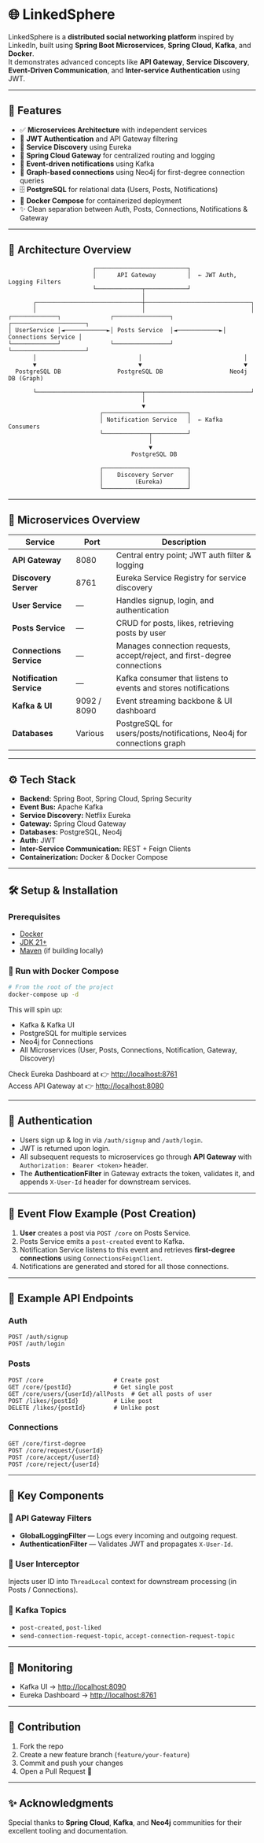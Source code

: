 # 🌐 LinkedSphere

LinkedSphere is a **distributed social networking platform** inspired by LinkedIn, built using **Spring Boot Microservices**, **Spring Cloud**, **Kafka**, and **Docker**.  
It demonstrates advanced concepts like **API Gateway**, **Service Discovery**, **Event-Driven Communication**, and **Inter-service Authentication** using JWT.

---

## 🚀 Features

- ✅ **Microservices Architecture** with independent services
- 🔐 **JWT Authentication** and API Gateway filtering
- 📡 **Service Discovery** using Eureka
- 🌉 **Spring Cloud Gateway** for centralized routing and logging
- 📨 **Event-driven notifications** using Kafka
- 🧠 **Graph-based connections** using Neo4j for first-degree connection queries
- 🗄 **PostgreSQL** for relational data (Users, Posts, Notifications)
- 🐳 **Docker Compose** for containerized deployment
- ✨ Clean separation between Auth, Posts, Connections, Notifications & Gateway

---

## 🧭 Architecture Overview

```
                        ┌──────────────────────────┐
                        │      API Gateway         │  ← JWT Auth, Logging Filters
                        └─────────────┬────────────┘
                                      │
       ┌──────────────────────────────┼──────────────────────────────┐
       │                              │                              │
┌─────────────┐              ┌────────────────┐              ┌─────────────────────┐
│ UserService │◄────────────►│ Posts Service  │◄────────────►│ Connections Service │
└─────────────┘              └────────────────┘              └─────────────────────┘
       │                             │                             │
       ▼                             ▼                             ▼
  PostgreSQL DB                PostgreSQL DB                   Neo4j DB (Graph)

       └──────────────────────────────┬──────────────────────────────┘
                                      │
                                      ▼
                          ┌────────────────────────┐
                          │ Notification Service   │  ← Kafka Consumers
                          └─────────────┬──────────┘
                                        │
                                        ▼
                                   PostgreSQL DB

                          ┌────────────────────────┐
                          │    Discovery Server    │
                          │         (Eureka)       │
                          └────────────────────────┘

```

---

## 🧩 Microservices Overview

| Service              | Port | Description                                                                 |
|-----------------------|------|-----------------------------------------------------------------------------|
| **API Gateway**       | 8080 | Central entry point; JWT auth filter & logging                              |
| **Discovery Server**  | 8761 | Eureka Service Registry for service discovery                              |
| **User Service**      | —    | Handles signup, login, and authentication                                  |
| **Posts Service**     | —    | CRUD for posts, likes, retrieving posts by user                            |
| **Connections Service** | —  | Manages connection requests, accept/reject, and first-degree connections   |
| **Notification Service** | — | Kafka consumer that listens to events and stores notifications             |
| **Kafka & UI**        | 9092 / 8090 | Event streaming backbone & UI dashboard                                  |
| **Databases**         | Various | PostgreSQL for users/posts/notifications, Neo4j for connections graph |

---

## ⚙️ Tech Stack

- **Backend:** Spring Boot, Spring Cloud, Spring Security
- **Event Bus:** Apache Kafka
- **Service Discovery:** Netflix Eureka
- **Gateway:** Spring Cloud Gateway
- **Databases:** PostgreSQL, Neo4j
- **Auth:** JWT
- **Inter-Service Communication:** REST + Feign Clients
- **Containerization:** Docker & Docker Compose

---

## 🛠️ Setup & Installation

### Prerequisites
- [Docker](https://www.docker.com/)
- [JDK 21+](https://adoptium.net/)
- [Maven](https://maven.apache.org/) (if building locally)

### 🐳 Run with Docker Compose

```bash
# From the root of the project
docker-compose up -d
```

This will spin up:
- Kafka & Kafka UI
- PostgreSQL for multiple services
- Neo4j for Connections
- All Microservices (User, Posts, Connections, Notification, Gateway, Discovery)

Check Eureka Dashboard at 👉 [http://localhost:8761](http://localhost:8761)  
Access API Gateway at 👉 [http://localhost:8080](http://localhost:8080)

---

## 🔑 Authentication

- Users sign up & log in via `/auth/signup` and `/auth/login`.
- JWT is returned upon login.
- All subsequent requests to microservices go through **API Gateway** with `Authorization: Bearer <token>` header.
- The **AuthenticationFilter** in Gateway extracts the token, validates it, and appends `X-User-Id` header for downstream services.

---

## 📡 Event Flow Example (Post Creation)

1. **User** creates a post via `POST /core` on Posts Service.
2. Posts Service emits a `post-created` event to Kafka.
3. Notification Service listens to this event and retrieves **first-degree connections** using `ConnectionsFeignClient`.
4. Notifications are generated and stored for all those connections.

---

## 🧪 Example API Endpoints

### Auth
```http
POST /auth/signup
POST /auth/login
```

### Posts
```http
POST /core                    # Create post
GET /core/{postId}            # Get single post
GET /core/users/{userId}/allPosts  # Get all posts of user
POST /likes/{postId}          # Like post
DELETE /likes/{postId}        # Unlike post
```

### Connections
```http
GET /core/first-degree
POST /core/request/{userId}
POST /core/accept/{userId}
POST /core/reject/{userId}
```

---

## 🧠 Key Components

### 🔸 API Gateway Filters
- **GlobalLoggingFilter** — Logs every incoming and outgoing request.
- **AuthenticationFilter** — Validates JWT and propagates `X-User-Id`.

### 🔸 User Interceptor
Injects user ID into `ThreadLocal` context for downstream processing (in Posts / Connections).

### 🔸 Kafka Topics
- `post-created`, `post-liked`
- `send-connection-request-topic`, `accept-connection-request-topic`

---

## 📸 Monitoring

- Kafka UI → [http://localhost:8090](http://localhost:8090)
- Eureka Dashboard → [http://localhost:8761](http://localhost:8761)

---

## 🤝 Contribution

1. Fork the repo
2. Create a new feature branch (`feature/your-feature`)
3. Commit and push your changes
4. Open a Pull Request 🚀

---

## ✨ Acknowledgments

Special thanks to **Spring Cloud**, **Kafka**, and **Neo4j** communities for their excellent tooling and documentation.
